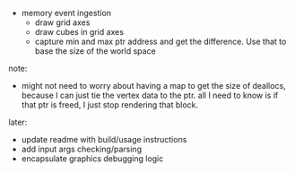 - memory event ingestion
    - draw grid axes
    - draw cubes in grid axes
    - capture min and max ptr address and get the difference. Use that to base the size of the world space


note:
- might not need to worry about having a map to get the size of deallocs, because I can just tie the vertex data to the ptr. all I need to know is if that ptr is freed, I just stop rendering that block.

later:
- update readme with build/usage instructions
- add input args checking/parsing
- encapsulate graphics debugging logic